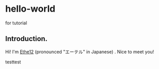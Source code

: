 # hello-world

for tutorial

## Introduction.

Hi! I'm [Ethe12](https://github.com/Ethe12) \(pronounced "エーテル" in Japanese\) . Nice to meet you!

testtest